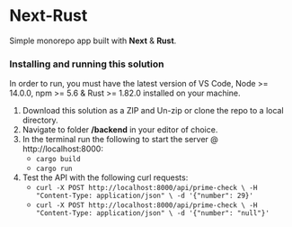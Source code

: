 # Next-Rust
Simple monorepo app built with **Next** & **Rust**.


### Installing and running this solution
In order to run, you must have the latest version of VS Code, Node >= 14.0.0, npm >= 5.6 & Rust >= 1.82.0 installed on your machine.

1. Download this solution as a ZIP and Un-zip or clone the repo to a local directory.
2. Navigate to folder **/backend** in your editor of choice.
3. In the terminal run the following to start the server @ http://localhost:8000: 
    - `cargo build`
    - `cargo run`
4. Test the API with the following curl requests:
    - `curl -X POST http://localhost:8000/api/prime-check \
     -H "Content-Type: application/json" \
     -d '{"number": 29}'`
    - `curl -X POST http://localhost:8000/api/prime-check \
     -H "Content-Type: application/json" \
     -d '{"number": "null"}'`
